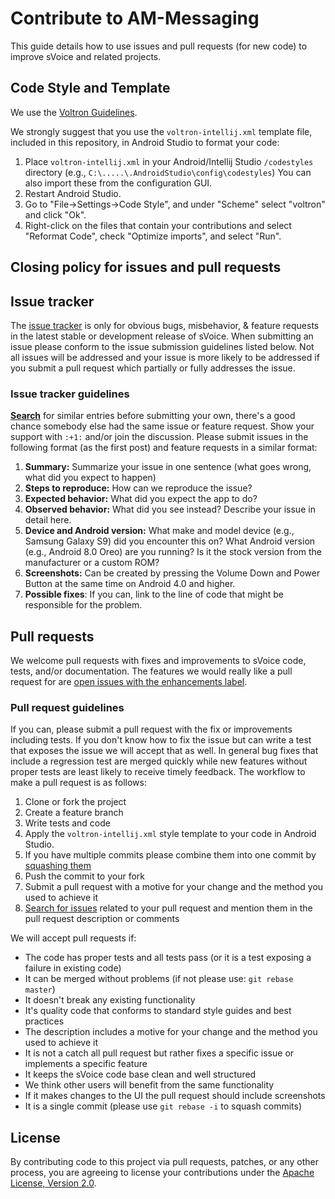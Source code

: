 # Contribute to AM-Messaging

This guide details how to use issues and pull requests (for new code) to improve sVoice and related projects.

## Code Style and Template

We use the [Voltron Guidelines](voltron-intellij.xml).

We strongly suggest that you use the `voltron-intellij.xml` template file, included in this repository, in Android Studio to format your code:

1. Place `voltron-intellij.xml` in your Android/Intellij Studio `/codestyles` directory (e.g., `C:\.....\.AndroidStudio\config\codestyles`) You can also import these from the configuration GUI.
2. Restart Android Studio.
3. Go to "File->Settings->Code Style", and under "Scheme" select "voltron" and click "Ok".
4. Right-click on the files that contain your contributions and select "Reformat Code", check "Optimize imports", and select "Run".

## Closing policy for issues and pull requests


## Issue tracker

The [issue tracker](...) is only for obvious bugs, misbehavior, & feature requests in the latest stable or development release of sVoice. When submitting an issue please conform to the issue submission guidelines listed below. Not all issues will be addressed and your issue is more likely to be addressed if you submit a pull request which partially or fully addresses the issue.

### Issue tracker guidelines

**[Search]()** for similar entries before submitting your own, there's a good chance somebody else had the same issue or feature request. Show your support with `:+1:` and/or join the discussion. Please submit issues in the following format (as the first post) and feature requests in a similar format:

1. **Summary:** Summarize your issue in one sentence (what goes wrong, what did you expect to happen)
2. **Steps to reproduce:** How can we reproduce the issue?
3. **Expected behavior:** What did you expect the app to do?
4. **Observed behavior:** What did you see instead?  Describe your issue in detail here.
5. **Device and Android version:** What make and model device (e.g., Samsung Galaxy S9) did you encounter this on?  What Android version (e.g., Android 8.0 Oreo) are you running?  Is it the stock version from the manufacturer or a custom ROM?
5. **Screenshots:** Can be created by pressing the Volume Down and Power Button at the same time on Android 4.0 and higher.
6. **Possible fixes**: If you can, link to the line of code that might be responsible for the problem.

## Pull requests

We welcome pull requests with fixes and improvements to sVoice code, tests, and/or documentation. The features we would really like a pull request for are [open issues with the enhancements label]().

### Pull request guidelines

If you can, please submit a pull request with the fix or improvements including tests. If you don't know how to fix the issue but can write a test that exposes the issue we will accept that as well. In general bug fixes that include a regression test are merged quickly while new features without proper tests are least likely to receive timely feedback. The workflow to make a pull request is as follows:

1. Clone or fork the project
2. Create a feature branch
3. Write tests and code
4. Apply the `voltron-intellij.xml` style template to your code in Android Studio.
5. If you have multiple commits please combine them into one commit by [squashing them](http://git-scm.com/book/en/Git-Tools-Rewriting-History#Squashing-Commits)
6. Push the commit to your fork
7. Submit a pull request with a motive for your change and the method you used to achieve it
8. [Search for issues]() related to your pull request and mention them in the pull request description or comments

We will accept pull requests if:

* The code has proper tests and all tests pass (or it is a test exposing a failure in existing code)
* It can be merged without problems (if not please use: `git rebase master`)
* It doesn't break any existing functionality
* It's quality code that conforms to standard style guides and best practices
* The description includes a motive for your change and the method you used to achieve it
* It is not a catch all pull request but rather fixes a specific issue or implements a specific feature
* It keeps the sVoice code base clean and well structured
* We think other users will benefit from the same functionality
* If it makes changes to the UI the pull request should include screenshots
* It is a single commit (please use `git rebase -i` to squash commits)

## License

By contributing code to this project via pull requests, patches, or any other process, you are agreeing to license your contributions under the [Apache License, Version 2.0](LICENSE).
